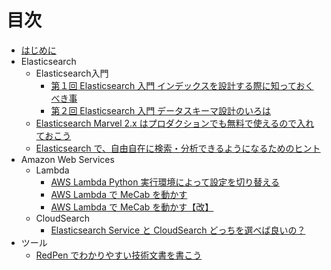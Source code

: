# 目次

* [はじめに](INTRO.md)
* Elasticsearch
  * Elasticsearch入門
    * [第１回 Elasticsearch 入門 インデックスを設計する際に知っておくべき事](src/elasticsearch-getting-started-01.md)
    * [第２回 Elasticsearch 入門 データスキーマ設計のいろは](src/elasticsearch-getting-started-02.md)
    <!--* [第３回 Elasticsearch 入門 ドキュメント管理の基本](src/elasticsearch-getting-started-03.md)-->
  * [Elasticsearch Marvel 2.x はプロダクションでも無料で使えるので入れておこう](src/elasticsearch-marvel-2-x-basic-license.md)
  * [Elasticsearch で、自由自在に検索・分析できるようになるためのヒント](src/cmdevio2016-report-c2-elasticsearch.md)
* Amazon Web Services
  * Lambda
    * [AWS Lambda Python 実行環境によって設定を切り替える](src/aws-lambda-python-local-settings.md)
    * [AWS Lambda で MeCab を動かす](src/aws-lambda-with-mecab.md)
    * [AWS Lambda で MeCab を動かす【改】](src/improved-aws-lambda-with-mecab.md)
  * CloudSearch
    * [Elasticsearch Service と CloudSearch どっちを選べば良いの？](src/elasticsearch-service-vs-cloudsearch.md)
* ツール
  * [RedPen でわかりやすい技術文書を書こう](src/redpen-getting-started.md)
